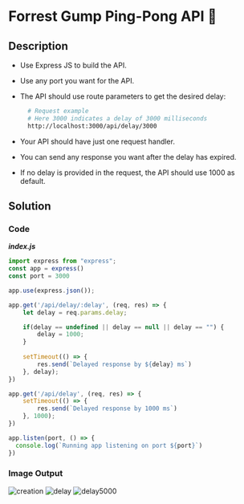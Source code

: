# Forrest Gump Ping-Pong API 🏓

## Description

- Use Express JS to build the API.
- Use any port you want for the API.
- The API should use route parameters to get the desired delay:

  ```bash
    # Request example
    # Here 3000 indicates a delay of 3000 milliseconds
    http://localhost:3000/api/delay/3000
  ```

- Your API should have just one request handler.
- You can send any response you want after the delay has expired.
- If no delay is provided in the request, the API should use 1000 as default.

## Solution

### Code

***index.js***

```JavaScript
import express from "express";
const app = express()
const port = 3000

app.use(express.json());

app.get('/api/delay/:delay', (req, res) => {
    let delay = req.params.delay;

    if(delay == undefined || delay == null || delay == "") {
        delay = 1000;
    }
    
    setTimeout(() => {
        res.send(`Delayed response by ${delay} ms`)
    }, delay);
})

app.get('/api/delay', (req, res) => {
    setTimeout(() => {
        res.send(`Delayed response by 1000 ms`)
    }, 1000);
})

app.listen(port, () => {
  console.log(`Running app listening on port ${port}`)
})
```


### Image Output
![creation](https://user-images.githubusercontent.com/95326781/223333714-d2ca104b-28f1-40b2-96b6-4bfa24d8ecc5.jpg)
![delay](https://user-images.githubusercontent.com/95326781/223333736-c5ec54d6-a748-46c4-8474-d9f06d2038f5.jpg)
![delay5000](https://user-images.githubusercontent.com/95326781/223333760-fb6fa7ce-9f88-4fbb-98ef-a0de4393ed51.jpg)
